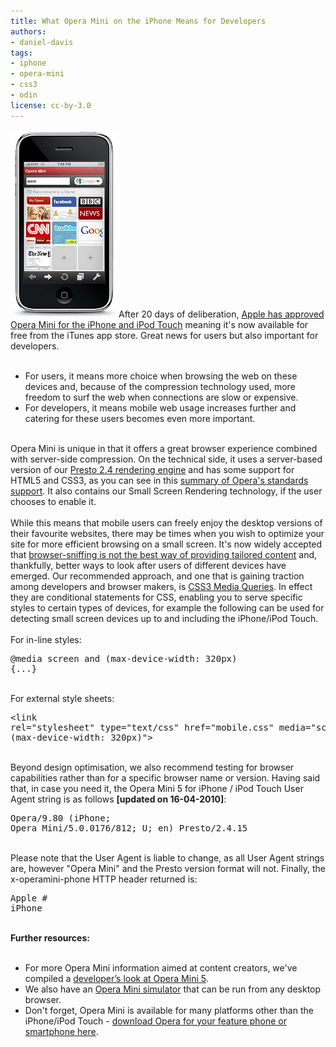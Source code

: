 ```yaml
---
title: What Opera Mini on the iPhone Means for Developers
authors:
- daniel-davis
tags:
- iphone
- opera-mini
- css3
- odin
license: cc-by-3.0
---
```


<span class='imgright'><img alt='' src='/blog/what-opera-mini-on-the-iphone-means-for-developers/OperaMini5_iPhone.jpg' /></span>After 20 days of deliberation, <a href="http://www.opera.com/press/releases/2010/04/13/" target="_blank">Apple has approved Opera Mini for the iPhone and iPod Touch</a> meaning it&#39;s now available for free from the iTunes app store. Great news for users but also important for developers.<br/><br/><ul class="bullets"><li>For users, it means more choice when browsing the web on these devices and, because of the compression technology used, more freedom to surf the web when connections are slow or expensive.</li><li>For developers, it means mobile web usage increases further and catering for these users becomes even more important.</li></ul><br/>Opera Mini is unique in that it offers a great browser experience combined with server-side compression. On the technical side, it uses a server-based version of our <a href="http://www.opera.com/docs/specs/presto24/" target="_blank">Presto 2.4 rendering engine</a> and has some support for HTML5 and CSS3, as you can see in this <a href="http://my.opera.com/ODIN/blog/2010/03/16/opera-standards-chart" target="_blank">summary of Opera&#39;s standards support</a>. It also contains our Small Screen Rendering technology, if the user chooses to enable it.<br/><br/>While this means that mobile users can freely enjoy the desktop versions of their favourite websites, there may be times when you wish to optimize your site for more efficient browsing on a small screen. It&#39;s now widely accepted that <a href="http://my.opera.com/ODIN/blog/perils-browser-sniffing" target="_blank">browser-sniffing is not the best way of providing tailored content</a> and, thankfully, better ways to look after users of different devices have emerged. Our recommended approach, and one that is gaining traction among developers and browser makers, is <a href="http://www.w3.org/TR/css3-mediaqueries/" target="_blank">CSS3 Media Queries</a>. In effect they are conditional statements for CSS, enabling you to serve specific styles to certain types of devices, for example the following can be used for detecting small screen devices up to and including the iPhone/iPod Touch.<br/><br/>For in-line styles:<br/><pre>@media screen and (max-device-width: 320px) {...}</pre><br/>For external style sheets:<br/><pre>&lt;link rel=&quot;stylesheet&quot; type=&quot;text/css&quot; href=&quot;mobile.css&quot; media=&quot;screen and (max-device-width: 320px)&quot;&gt;</pre><br/>Beyond design optimisation, we also recommend testing for browser capabilities rather than for a specific browser name or version. Having said that, in case you need it, the Opera Mini 5 for iPhone / iPod Touch User Agent string is as follows <strong>[updated on 16-04-2010]</strong>:<br/><pre>Opera/9.80 (iPhone; Opera Mini/5.0.0176/812; U; en) Presto/2.4.15</pre><br/>Please note that the User Agent is liable to change, as all User Agent strings are, however &quot;Opera Mini&quot; and the Presto version format will not. Finally, the x-operamini-phone HTTP header returned is:<br/><pre>Apple # iPhone</pre><br/><strong>Further resources:</strong><br/><br/><ul class="bullets"><li>For more Opera Mini information aimed at content creators, we&#39;ve compiled a <a href="https://dev.opera.com/articles/view/opera-mini-5-developers/" target="_blank">developer’s look at Opera Mini 5</a>.</li><li>We also have an <a href="http://www.opera.com/mobile/demo/" target="_blank">Opera Mini simulator</a> that can be run from any desktop browser.</li><li>Don&#39;t forget, Opera Mini is available for many platforms other than the iPhone/iPod Touch - <a href="http://www.opera.com/mobile/" target="_blank">download Opera for your feature phone or smartphone here</a>.</li></ul><br/>
